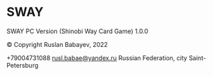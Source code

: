 # SWAY
SWAY PC Version (Shinobi Way Card Game)
1.0.0

© Copyright Ruslan Babayev, 2022

+79004731088
rusl.babae@yandex.ru
Russian Federation, city Saint-Petersburg

